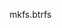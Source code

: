 mkfs.btrfs

<!---
Ayanami-kitty/Ayanami-kitty is a ✨ special ✨ repository because its `README.md` (this file) appears on your GitHub profile.
You can click the Preview link to take a look at your changes.
--->
